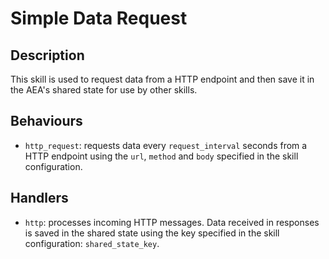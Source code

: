 # Simple Data Request

## Description

This skill is used to request data from a HTTP endpoint and then save it in the AEA's shared state for use by other skills.

## Behaviours

* `http_request`: requests data every `request_interval` seconds from a HTTP endpoint using the `url`, `method` and `body` specified in the skill configuration.

## Handlers

* `http`: processes incoming HTTP messages. Data received in responses is saved in the shared state using the key specified in the skill configuration: `shared_state_key`.
